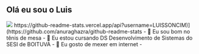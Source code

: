 ## Olá eu sou o Luis
<img src="https://github-readme-stats.vercel.app/api/top-langs/?username=LUISSONCIM&layout=compact">
https://github-readme-stats.vercel.app/api?username=LUISSONCIM)](https://github.com/anuraghazra/github-readme-stats
- 🔭 Eu sou bom no tênis de mesa
- 🌱 Eu estou cursando DS Desenvolvimento de Sistemas do SESI de BOITUVA
- 👯 Eu gosto de mexer em internet
- 

